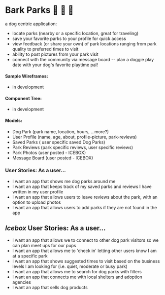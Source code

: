 # Bark Parks 🐾 🐶 🐾
a dog centric application:
* locate parks (nearby or a specific location, great for traveling)
* save your favorite parks to your profile for quick access
* view feedback (or share your own) of park locations ranging from park quality to preferred times to visit
* ability to post pictures from your park visit
* connect with the community via message board -- plan a doggie play date with your dog's favorite playtime pal!

#### Sample Wireframes:
* in development

#### Component Tree:
* in development 

#### Models:
* Dog Park (park name, location, hours, ...more?)
* User Profile (name, age, about, profile-picture, park-reviews)
* Saved Parks ( user specific saved Dog Parks)
* Park Reviews (park specific reviews, user specific reviews)
* Park Photos (user posted - ICEBOX)
* Message Board (user posted - ICEBOX)

### User Stories: As a user...
* I want an app that shows me dog parks around me
* I want an app that keeps track of my saved parks and reviews I have written in my user profile
* I want an app that allows users to leave reviews about the park, with an option to upload photos
* I want an app that allows users to add parks if they are not found in the app

## *Icebox* User Stories: As a user...
* I want an app that allows we to connect to other dog park visitors so we can plan meet ups for our pups
* I want an app that allows me to 'check in' letting other users know I am at a specific park
* I want an app that shows suggested times to visit based on the business levels I am looking for (i.e. quiet, moderate or busy park)
* I want an app that allows me to search for dog parks with filters
* I want an app that connects me with local shelters and adoption agencies
* I want an app that sells dog products 
